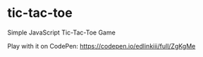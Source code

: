 # tic-tac-toe
Simple JavaScript Tic-Tac-Toe Game

Play with it on CodePen: https://codepen.io/edlinkiii/full/ZgKgMe
